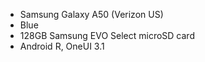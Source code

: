 * Samsung Galaxy A50 (Verizon US)
* Blue
* 128GB Samsung EVO Select microSD card
* Android R, OneUI 3.1
